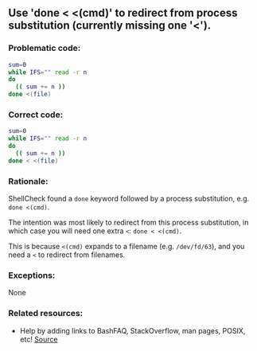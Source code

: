 ##  Use 'done < <(cmd)' to redirect from process substitution (currently missing one '<').

### Problematic code:

```sh
sum=0
while IFS="" read -r n
do
  (( sum += n ))
done <(file) 
```

### Correct code:

```sh
sum=0
while IFS="" read -r n
do
  (( sum += n ))
done < <(file) 
```
### Rationale:

ShellCheck found a `done` keyword followed by a process substitution, e.g. `done <(cmd)`.

The intention was most likely to redirect from this process substitution, in which case you will need one extra `<`: `done < <(cmd)`.

This is because `<(cmd)` expands to a filename (e.g. `/dev/fd/63`), and you need a `<` to redirect from filenames.
   
### Exceptions:

None

### Related resources:

* Help by adding links to BashFAQ, StackOverflow, man pages, POSIX, etc!
[Source](https://github.com/koalaman/shellcheck/wiki/SC1142)

